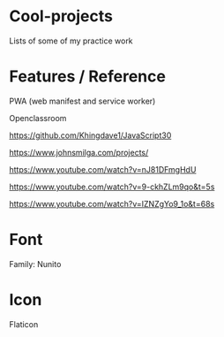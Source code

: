 # Cool-projects
Lists of some of my practice work

# Features / Reference
PWA (web manifest and service worker)

Openclassroom

https://github.com/Khingdave1/JavaScript30

https://www.johnsmilga.com/projects/

https://www.youtube.com/watch?v=nJ81DFmgHdU

https://www.youtube.com/watch?v=9-ckhZLm9qo&t=5s

https://www.youtube.com/watch?v=IZNZgYo9_1o&t=68s

# Font
Family: Nunito

# Icon
Flaticon
